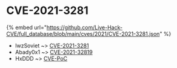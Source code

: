 # CVE-2021-3281
{% embed url="https://github.com/Live-Hack-CVE/full_database/blob/main/cves/2021/CVE-2021-3281.json" %}

* lwzSoviet ~> [CVE-2021-3281](https://www.alice-snow.ru/2021/database/cve-2021-3281/cve-2021-3281-lwzsoviet)
* Abady0x1 ~> [CVE-2021-32819](https://www.alice-snow.ru/2021/database/cve-2021-3281/cve-2021-32819-abady0x1)
* HxDDD ~> [CVE-PoC](https://www.alice-snow.ru/2021/database/cve-2021-3281/cve-poc-hxddd)
